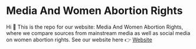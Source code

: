 # Media And Women Abortion Rights  

Hi :wave: This is the repo for our website: Media And Women Abortion Rights, where we compare sources from mainstream media as well as social media on women abortion rights. See our website here :point_right: [Website](https://bccghspace.github.io/SUP/)  
